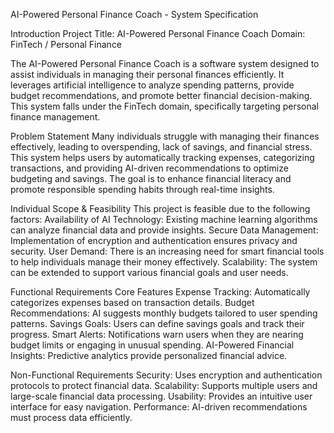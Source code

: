 AI-Powered Personal Finance Coach - System Specification

Introduction
Project Title: AI-Powered Personal Finance Coach
Domain: FinTech / Personal Finance

The AI-Powered Personal Finance Coach is a software system designed to assist individuals in managing their personal finances efficiently. It leverages artificial intelligence to analyze spending 
patterns, provide budget recommendations, and promote better financial decision-making. This system falls under the FinTech domain, specifically targeting personal finance management.

Problem Statement
Many individuals struggle with managing their finances effectively, leading to overspending, lack of savings, and financial stress. This system helps users by automatically tracking expenses, categorizing 
transactions, and providing AI-driven recommendations to optimize budgeting and savings. The goal is to enhance financial literacy and promote responsible spending habits through real-time insights.

Individual Scope & Feasibility
This project is feasible due to the following factors:
Availability of AI Technology: Existing machine learning algorithms can analyze financial data and provide insights.
Secure Data Management: Implementation of encryption and authentication ensures privacy and security.
User Demand: There is an increasing need for smart financial tools to help individuals manage their money effectively.
Scalability: The system can be extended to support various financial goals and user needs.

Functional Requirements
Core Features
Expense Tracking: Automatically categorizes expenses based on transaction details.
Budget Recommendations: AI suggests monthly budgets tailored to user spending patterns.
Savings Goals: Users can define savings goals and track their progress.
Smart Alerts: Notifications warn users when they are nearing budget limits or engaging in unusual spending. 
AI-Powered Financial Insights: Predictive analytics provide personalized financial advice.

Non-Functional Requirements
Security: Uses encryption and authentication protocols to protect financial data.
Scalability: Supports multiple users and large-scale financial data processing.
Usability: Provides an intuitive user interface for easy navigation.
Performance: AI-driven recommendations must process data efficiently.

